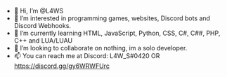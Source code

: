 - 👋 Hi, I’m @L4WS
- 👀 I’m interested in programming games, websites, Discord bots and Discord Webhooks.
- 🌱 I’m currently learning HTML, JavaScript, Python, CSS, C#, C##, PHP, C++ and LUA/LUAU
- 💞️ I’m looking to collaborate on nothing, im a solo developer.
- 📫 You can reach me at Discord: L4W_S#0420 OR https://discord.gg/gy6WRWFUrc

<!---
Lucas035/Lucas035 is a ✨ special ✨ repository because its `README.md` (this file) appears on your GitHub profile.
You can click the Preview link to take a look at your changes.
--->
